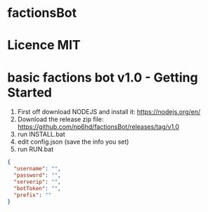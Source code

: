 # factionsBot
# Licence MIT
# basic factions bot v1.0 - Getting Started

1. First off download NODEJS and install it: https://nodejs.org/en/
2. Download the release zip file: https://github.com/np6hd/factionsBot/releases/tag/v1.0 
3. run INSTALL.bat
4. edit config.json (save the info you set)
5. run RUN.bat

```json
{
  "username": "",
  "password": "",
  "serverip": "",
  "botToken": "",
  "prefix": ""
}
```